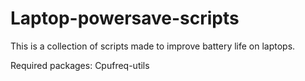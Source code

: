 # Laptop-powersave-scripts
This is a collection of scripts made to improve battery life on laptops.

Required packages:
    Cpufreq-utils
